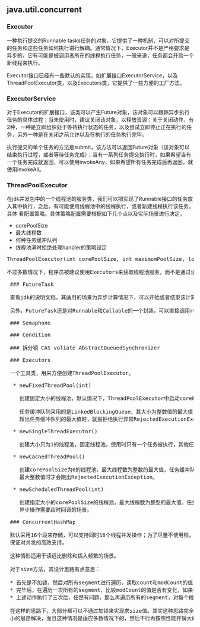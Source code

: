  ## java.util.concurrent

 ### Executor

 一种执行提交的Runnable tasks任务的对象，它提供了一种机制，可以对所提交的任务和这些任务如何执行进行解耦。通常情况下，Executor并不是严格要求是异步的，它有可能是被调用者所在的线程执行任务，一般来说，任务都会开启一个新线程来执行。

 Executor接口已经有一些默认的实现，如扩展接口ExecutorService，以及ThreadPoolExecutor类，以及Executors类，它提供了一些方便的工厂方法。

 ### ExecutorService

 对于Executor的扩展接口，该类可以产生Future对象，该对象可以跟踪异步执行任务的具体过程；当未使用时，建议关闭该对象，以释放资源；关于关闭动作，有2种，一种是立即组织处于等待执行状态的任务，以及尝试立即停止正在执行的任务，另外一种是在关闭之前允许以及在执行的任务执行完毕。

 执行提交的单个任务的方法是submit，该方法可以返回Future对象（该对象可以结束执行过程，或者等待任务完成）；当有一系列任务提交执行时，如果希望当有一个任务完成就返回，可以使用invokeAny，如果希望所有任务完成后再返回，就使用invokeAll。

 ### ThreadPoolExecutor

 在jdk并发包中的一个线程池的服务类，我们可以把实现了Runnable接口的任务放入其中执行，之后，有可能使用线程池中的线程执行，或者新建线程执行该任务，具体
 看配置策略。具体策略配置需要根据如下几个点以及实际场景进行决定。

  * corePoolSize
  * 最大线程数
  * 何种任务缓冲队列
  * 线程池满时拒绝处理handler的策略设定

  <pre>ThreadPoolExecutor(int corePoolSize, int maximumPoolSize, long keepAliveTime, TimeUnit unit, BlockingQueue<Runnable> workQueue, ThreadFactory threadFactory, RejectedExecutionHandler handler)

不过多数情况下，程序员被建议使用Executors来获取线程池服务，而不是通过设定参数来直接new出对象来使用ThreadPoolExecutor.

 ### FutureTask

 查看jdk的说明文档，其适用的场景为异步计算情况下，可以开始或者结束该计算，也可以通过get方法异步获取计算结果，如果计算没有完成，那么get方法就会阻塞。

 另外，FutureTask还是对Runnable和Callable的一个封装，可以直接调用run方法执行任务，或者放入线程池中执行任务。即使多次执行run方法也会被视为执行一次任务调用。

 ### Semaphone

 ### Condition

 ### 拆分锁 CAS voliate AbstractQueuedSynchronizer

 ### Executors

 一个工具类，用来方便创建ThreadPoolExecutor。

  * newFixedThreadPool(int)

    创建固定大小的线程池，默认情况下，ThreadPoolExecutor中启动corePoolSize大小的线程后就一直运行，不会没有任务达到就停止运行线程；

    任务缓冲队列采用的是LinkedBlockingQueue，其大小为整数值的最大值，当运行的任务超出线程池的大小后，就会被放入该任务缓冲队列中等待空闲线程来执行，当放入的任务
    超出任务缓冲队列的最大值时，就报拒绝执行异常RejectedExecutionException。

  * newSingleThreadExecutor()

    创建大小只为1的线程池，固定线程池，使用时只有一个任务被执行，其他任务放入LinkedBlockingQueue中。

  * newCachedThreadPool()

    创建corePoolSize为0的线程池，最大线程数为整数的最大值，任务缓冲队列为SynchronousQueue，使用时，放入的任务会复用线程或者启用新线程执行，知道启动的线程数到达
    最大整数值时才会跑出RejectedExecutionException。

  * newScheduledThreadPool(int)

    创建指定大小的corePoolSize的线程池，最大线程数为整型的最大值。任务缓冲队列采用的是DelayedWordQueue。通常用于需要延迟执行的任务的场景，如在分布式环境下，
    异步操作需要超时回调的场景。

 ### ConcurrentHashMap

 默认采用16个段来存储，可以支持同时16个线程并发操作；为了尽量不使用锁，它用了voliate以及对HashEntry链表中的hash key以及next等属性使用final来修饰的方式来
 保证对并发的高效支持。

 这种情形适用于读远比删除和插入频繁的场景。

 对于size方法，其设计思路有点意思：

 * 首先是不加锁，然后对所有segment进行遍历，读取count和modCount的值，这两个属性都是跨线程的voliate修饰的
 * 完毕后，在遍历一次所有的segment，比较modCount的值是否有变化，如果有，那么在尝试2次以上的动作
 * 上述动作执行了三次后，任然有问题，那么再遍历所有的segment，对每个段进行加锁，然后进行计算，最后释放所有的锁

 在这样的思路下，大部分都可以不通过加锁来实现求size值。其实这种思路完全可以用在其他场景中，如要求异步回调响应的，消息队列一致性要求高的，都可以先默认按照性能开销
 小的思路解决，而且这种情况是适应多数情况下的，然后不行再按照性能开销大的思路方案解决问题，最终保证目的达到。
